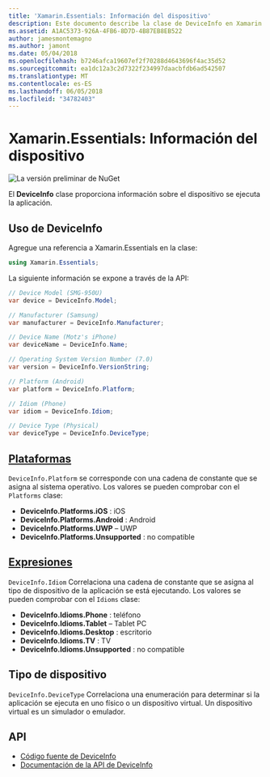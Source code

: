```yaml
---
title: 'Xamarin.Essentials: Información del dispositivo'
description: Este documento describe la clase de DeviceInfo en Xamarin.Essentials, que proporciona información sobre el dispositivo se ejecuta la aplicación.
ms.assetid: A1AC5373-926A-4FB6-8D7D-4B87EB8EB522
author: jamesmontemagno
ms.author: jamont
ms.date: 05/04/2018
ms.openlocfilehash: b7246afca19607ef2f70288d4643696f4ac35d52
ms.sourcegitcommit: ea1dc12a3c2d7322f234997daacbfdb6ad542507
ms.translationtype: MT
ms.contentlocale: es-ES
ms.lasthandoff: 06/05/2018
ms.locfileid: "34782403"
---
```

# <a name="xamarinessentials-device-information"></a>Xamarin.Essentials: Información del dispositivo

![La versión preliminar de NuGet](~/media/shared/pre-release.png)

El **DeviceInfo** clase proporciona información sobre el dispositivo se ejecuta la aplicación.

## <a name="using-deviceinfo"></a>Uso de DeviceInfo

Agregue una referencia a Xamarin.Essentials en la clase:

```csharp
using Xamarin.Essentials;
```

La siguiente información se expone a través de la API:

```csharp
// Device Model (SMG-950U)
var device = DeviceInfo.Model;

// Manufacturer (Samsung)
var manufacturer = DeviceInfo.Manufacturer;

// Device Name (Motz's iPhone)
var deviceName = DeviceInfo.Name;

// Operating System Version Number (7.0)
var version = DeviceInfo.VersionString;

// Platform (Android)
var platform = DeviceInfo.Platform;

// Idiom (Phone)
var idiom = DeviceInfo.Idiom;

// Device Type (Physical)
var deviceType = DeviceInfo.DeviceType;
```

## <a name="platformsxrefxamarinessentialsdeviceinfoplatforms"></a>[Plataformas](xref:Xamarin.Essentials.DeviceInfo.Platforms)

`DeviceInfo.Platform` se corresponde con una cadena de constante que se asigna al sistema operativo. Los valores se pueden comprobar con el `Platforms` clase:

- **DeviceInfo.Platforms.iOS** : iOS
- **DeviceInfo.Platforms.Android** : Android
- **DeviceInfo.Platforms.UWP** – UWP
- **DeviceInfo.Platforms.Unsupported** : no compatible

## <a name="idiomsxrefxamarinessentialsdeviceinfoidioms"></a>[Expresiones](xref:Xamarin.Essentials.DeviceInfo.Idioms)

`DeviceInfo.Idiom` Correlaciona una cadena de constante que se asigna al tipo de dispositivo de la aplicación se está ejecutando. Los valores se pueden comprobar con el `Idioms` clase:

- **DeviceInfo.Idioms.Phone** : teléfono
- **DeviceInfo.Idioms.Tablet** – Tablet PC
- **DeviceInfo.Idioms.Desktop** : escritorio
- **DeviceInfo.Idioms.TV** : TV
- **DeviceInfo.Idioms.Unsupported** : no compatible

## <a name="device-type"></a>Tipo de dispositivo

`DeviceInfo.DeviceType` Correlaciona una enumeración para determinar si la aplicación se ejecuta en uno físico o un dispositivo virtual. Un dispositivo virtual es un simulador o emulador.

## <a name="api"></a>API

- [Código fuente de DeviceInfo](https://github.com/xamarin/Essentials/tree/master/Xamarin.Essentials/DeviceInfo)
- [Documentación de la API de DeviceInfo](xref:Xamarin.Essentials.DeviceInfo)
